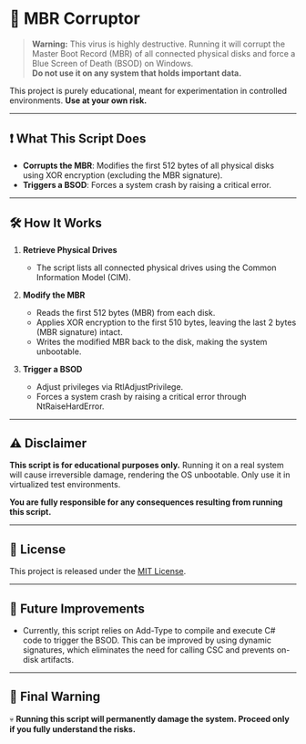 # 🚨 MBR Corruptor

> **Warning:** This virus is highly destructive. Running it will corrupt the Master Boot Record (MBR) of all connected physical disks and force a Blue Screen of Death (BSOD) on Windows.  
> **Do not use it on any system that holds important data.**  

This project is purely educational, meant for experimentation in controlled environments. **Use at your own risk.**

---

## ❗ What This Script Does

- **Corrupts the MBR**: Modifies the first 512 bytes of all physical disks using XOR encryption (excluding the MBR signature).  
- **Triggers a BSOD**: Forces a system crash by raising a critical error.

---

## 🛠️ How It Works

1. **Retrieve Physical Drives**  
   - The script lists all connected physical drives using the Common Information Model (CIM).  

2. **Modify the MBR**  
   - Reads the first 512 bytes (MBR) from each disk.  
   - Applies XOR encryption to the first 510 bytes, leaving the last 2 bytes (MBR signature) intact.  
   - Writes the modified MBR back to the disk, making the system unbootable.  

3. **Trigger a BSOD**  
   - Adjust privileges via RtlAdjustPrivilege.
   - Forces a system crash by raising a critical error through NtRaiseHardError.

---

## ⚠️ Disclaimer

**This script is for educational purposes only.** Running it on a real system will cause irreversible damage, rendering the OS unbootable. Only use it in virtualized test environments.  

**You are fully responsible for any consequences resulting from running this script.**  

---

## 📌 License

This project is released under the [MIT License](LICENSE).

---

## 🔧 Future Improvements

- Currently, this script relies on Add-Type to compile and execute C# code to trigger the BSOD. This can be improved by using dynamic signatures, which eliminates the need for calling CSC and prevents on-disk artifacts.

---

## 🛑 Final Warning  

💀 **Running this script will permanently damage the system. Proceed only if you fully understand the risks.**  
